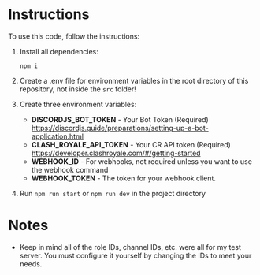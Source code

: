 # Instructions

To use this code, follow the instructions:

1) Install all dependencies:

    `npm i`

2) Create a .env file for environment variables in the root directory of this repository, not inside the `src` folder!

3) Create three environment variables:
    - **DISCORDJS_BOT_TOKEN** - Your Bot Token (Required) https://discordjs.guide/preparations/setting-up-a-bot-application.html
    - **CLASH_ROYALE_API_TOKEN** - Your CR API token (Required) https://developer.clashroyale.com/#/getting-started
    - **WEBHOOK_ID** - For webhooks, not required unless you want to use the webhook command
    - **WEBHOOK_TOKEN** - The token for your webhook client.

4) Run `npm run start` or `npm run dev` in the project directory

# Notes

- Keep in mind all of the role IDs, channel IDs, etc. were all for my test server. You must configure it yourself by changing the IDs to meet your needs.
